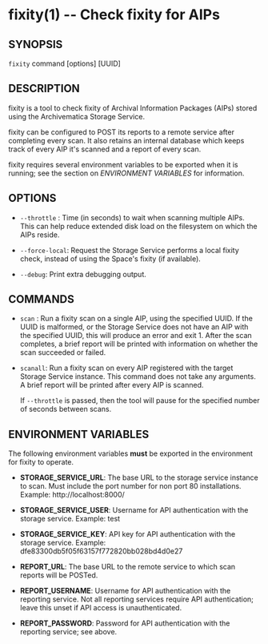 fixity(1) -- Check fixity for AIPs
==================================

## SYNOPSIS

`fixity` command [options] [UUID]

## DESCRIPTION

fixity is a tool to check fixity of Archival Information Packages (AIPs) stored using the Archivematica Storage Service.

fixity can be configured to POST its reports to a remote service after completing every scan. It also retains an internal database which keeps track of every AIP it's scanned and a report of every scan.

fixity requires several environment variables to be exported when it is running; see the section on _ENVIRONMENT VARIABLES_ for information.

## OPTIONS

  * `--throttle` <seconds>:
    Time (in seconds) to wait when scanning multiple AIPs. This can help reduce extended disk load on the filesystem on which the AIPs reside.

  * `--force-local`:
    Request the Storage Service performs a local fixity check, instead of using the Space's fixity (if available).

  * `--debug`:
    Print extra debugging output.

## COMMANDS

  * `scan` <UUID>:
    Run a fixity scan on a single AIP, using the specified UUID. If the UUID is malformed, or the Storage Service does not have an AIP with the specified UUID, this will produce an error and exit 1. After the scan completes, a brief report will be printed with information on whether the scan succeeded or failed.

  * `scanall`:
    Run a fixity scan on every AIP registered with the target Storage Service instance. This command does not take any arguments. A brief report will be printed after every AIP is scanned.

    If `--throttle` is passed, then the tool will pause for the specified number of seconds between scans.

## ENVIRONMENT VARIABLES

The following environment variables **must** be exported in the environment for fixity to operate.

  * **STORAGE_SERVICE_URL**:
    The base URL to the storage service instance to scan. Must include the port number for non port 80 installations. Example:
      http://localhost:8000/

  * **STORAGE_SERVICE_USER**:
    Username for API authentication with the storage service. Example:
      test

  * **STORAGE_SERVICE_KEY**:
    API key for API authentication with the storage service. Example:
      dfe83300db5f05f63157f772820bb028bd4d0e27

  * **REPORT_URL**:
    The base URL to the remote service to which scan reports will be POSTed.

  * **REPORT_USERNAME**:
    Username for API authentication with the reporting service. Not all reporting services require API authentication; leave this unset if API access is unauthenticated.

  * **REPORT_PASSWORD**:
    Password for API authentication with the reporting service; see above.
